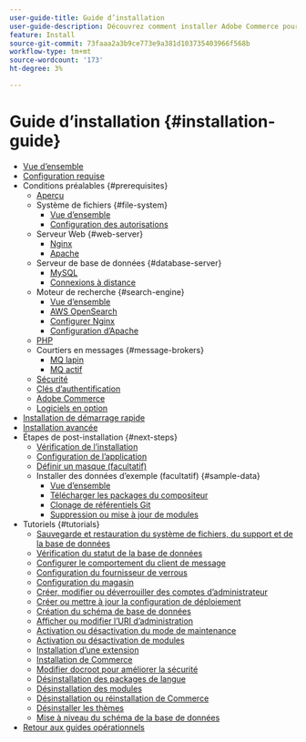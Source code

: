 ```yaml
---
user-guide-title: Guide d’installation
user-guide-description: Découvrez comment installer Adobe Commerce pour les déploiements sur site.
feature: Install
source-git-commit: 73faaa2a3b9ce773e9a381d103735403966f568b
workflow-type: tm+mt
source-wordcount: '173'
ht-degree: 3%

---
```



# Guide d’installation {#installation-guide}

- [Vue d’ensemble](overview.md)
- [Configuration requise](system-requirements.md)
- Conditions préalables {#prerequisites}
   - [Aperçu](prerequisites/overview.md)
   - Système de fichiers {#file-system}
      - [Vue d’ensemble](prerequisites/file-system/overview.md)
      - [Configuration des autorisations](prerequisites/file-system/configure-permissions.md)
   - Serveur Web {#web-server}
      - [Nginx](prerequisites/web-server/nginx.md)
      - [Apache](prerequisites/web-server/apache.md)
   - Serveur de base de données {#database-server}
      - [MySQL](prerequisites/database/mysql.md)
      - [Connexions à distance](prerequisites/database/mysql-remote.md)
   - Moteur de recherche {#search-engine}
      - [Vue d’ensemble](prerequisites/search-engine/overview.md)
      - [AWS OpenSearch](prerequisites/search-engine/aws-opensearch.md)
      - [Configurer Nginx](prerequisites/search-engine/configure-nginx.md)
      - [Configuration d’Apache](prerequisites/search-engine/configure-apache.md)
   - [PHP](prerequisites/php-settings.md)
   - Courtiers en messages {#message-brokers}
      - [MQ lapin](prerequisites/rabbitmq.md)
      - [MQ actif](prerequisites/activemq.md)
   - [Sécurité](prerequisites/security.md)
   - [Clés d’authentification](prerequisites/authentication-keys.md)
   - [Adobe Commerce](prerequisites/commerce.md)
   - [Logiciels en option](prerequisites/optional-software.md)
- [Installation de démarrage rapide](composer.md)
- [Installation avancée](advanced.md)
- Étapes de post-installation {#next-steps}
   - [Vérification de l’installation](next-steps/verify.md)
   - [Configuration de l’application](next-steps/configuration.md)
   - [Définir un masque (facultatif)](next-steps/set-umask.md)
   - Installer des données d’exemple (facultatif) {#sample-data}
      - [Vue d’ensemble](sample-data/overview.md)
      - [Télécharger les packages du compositeur](sample-data/composer-packages.md)
      - [Clonage de référentiels Git](sample-data/git-repositories.md)
      - [Suppression ou mise à jour de modules](sample-data/remove-or-update.md)
- Tutoriels {#tutorials}
   - [Sauvegarde et restauration du système de fichiers, du support et de la base de données](tutorials/backup.md)
   - [Vérification du statut de la base de données](tutorials/database-status.md)
   - [Configurer le comportement du client de message](tutorials/message-consumers.md)
   - [Configuration du fournisseur de verrous](tutorials/lock-provider.md)
   - [Configuration du magasin](tutorials/store.md)
   - [Créer, modifier ou déverrouiller des comptes d’administrateur](tutorials/admin.md)
   - [Créer ou mettre à jour la configuration de déploiement](tutorials/deployment.md)
   - [Création du schéma de base de données](tutorials/database.md)
   - [Afficher ou modifier l’URI d’administration](tutorials/admin-uri.md)
   - [Activation ou désactivation du mode de maintenance](tutorials/maintenance-mode.md)
   - [Activation ou désactivation de modules](tutorials/manage-modules.md)
   - [Installation d’une extension](tutorials/extensions.md)
   - [Installation de Commerce](tutorials/install.md)
   - [Modifier docroot pour améliorer la sécurité](tutorials/docroot.md)
   - [Désinstallation des packages de langue](tutorials/language-packages.md)
   - [Désinstallation des modules](tutorials/uninstall-modules.md)
   - [Désinstallation ou réinstallation de Commerce](tutorials/uninstall.md)
   - [Désinstaller les thèmes](tutorials/themes.md)
   - [Mise à niveau du schéma de la base de données](tutorials/database-upgrade.md)
- [Retour aux guides opérationnels](https://experienceleague.adobe.com/docs/commerce-operations/operational-guides/home.html)
